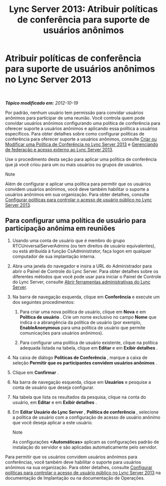﻿---
title: 'Lync Server 2013: Atribuir políticas de conferência para suporte de usuários anônimos'
TOCTitle: Atribuir políticas de conferência para suporte de usuários anônimos
ms:assetid: 662de022-1111-40f7-bad4-f2b686f30973
ms:mtpsurl: https://technet.microsoft.com/pt-br/library/Gg521007(v=OCS.15)
ms:contentKeyID: 49306946
ms.date: 05/19/2016
mtps_version: v=OCS.15
ms.translationtype: HT
---

# Atribuir políticas de conferência para suporte de usuários anônimos no Lync Server 2013

 

_**Tópico modificado em:** 2012-10-19_

Por padrão, nenhum usuário tem permissão para convidar usuários anônimos para participar de uma reunião. Você controla quem pode convidar usuários anônimos configurando uma política de conferência para oferecer suporte a usuários anônimos e aplicando essa política a usuários específicos. Para obter detalhes sobre como configurar políticas de conferência para oferecer suporte a usuários anônimos, consulte [Criar ou Modificar uma Política de Conferência no Lync Server 2013](lync-server-2013-create-or-modify-a-conferencing-policy.md) e [Gerenciando de federação e acesso externo ao Lync Server 2013](lync-server-2013-managing-federation-and-external-access-to-lync-server-2013.md).

Use o procedimento desta seção para aplicar uma política de conferência que já você criou para um ou mais usuários ou grupos de usuários.

> [!NOTE]  
> Além de configurar e aplicar uma política para permitir que os usuários convidem usuários anônimos, você deve também habilitar o suporte a usuários anônimos em sua organização. Para obter detalhes, consulte <a href="lync-server-2013-configure-policies-to-control-public-user-access.md">Configurar políticas para controlar o acesso de usuário público no Lync Server 2013</a>.

## Para configurar uma política de usuário para participação anônima em reuniões

1.  Usando uma conta de usuário que é membro do grupo RTCUniversalServerAdmins (ou tem direitos de usuário equivalentes), ou está atribuída à função CsAdministrator, faça logon em qualquer computador de sua implantação interna.

2.  Abra uma janela do navegador e insira a URL do Administrador para abrir o Painel de Controle do Lync Server. Para obter detalhes sobre os diferentes métodos que você pode usar para iniciar o Painel de Controle do Lync Server, consulte [Abrir ferramentas administrativas do Lync Server](lync-server-2013-open-lync-server-administrative-tools.md).

3.  Na barra de navegação esquerda, clique em **Conferência** e execute um dos seguintes procedimentos:
    
    1.  Para criar uma nova política de usuário, clique em **Nova** e em **Política de usuário** . Crie um nome exclusivo no campo **Nome** que indica o a abrangência da política de usuário (por exemplo, **EnableAnonymous** para uma política de usuário que permite comunicações para usuários anônimos).
    
    2.  Para configurar uma política de usuário existente, clique na política adequada listada na tabela, clique em **Editar** e em **Exibir detalhes** .

4.  Na caixa de diálogo **Políticas de Conferência** , marque a caixa de seleção **Permitir que os participantes convidem usuários anônimos** .

5.  Clique em **Confirmar** .

6.  Na barra de navegação esquerda, clique em **Usuários** e pesquise a conta de usuário que deseja configurar.

7.  Na tabela que lista os resultados da pesquisa, clique na conta do usuário, em **Editar** e em **Exibir detalhes** .

8.  Em **Editar Usuário do Lync Server** , **Política de conferência** , selecione a política de usuário com a configuração de acesso de usuário anônimo que você deseja aplicar a este usuário.
    
    > [!NOTE]  
    > As configurações <strong>&lt;Automáticas&gt;</strong> aplicam as configurações padrão de instalação do servidor e são aplicadas automaticamente pelo servidor.

Para permitir que os usuários convidem usuários anônimos para conferências, você também deve habilitar o suporte para usuários anônimos na sua organização. Para obter detalhes, consulte [Configurar políticas para controlar o acesso de usuário público no Lync Server 2013](lync-server-2013-configure-policies-to-control-public-user-access.md) na documentação de Implantação ou na documentação de Operações.

